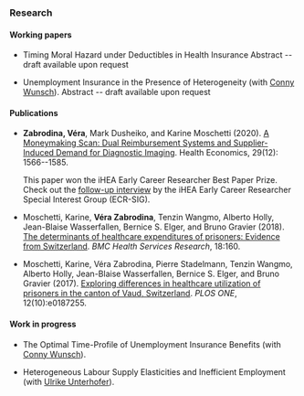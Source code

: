 ### Research 

 
#### Working papers

- Timing Moral Hazard under Deductibles in Health Insurance 
  Abstract
  -- draft available upon request



- Unemployment Insurance in the Presence of Heterogeneity (with [Conny Wunsch](https://sites.google.com/view/cwunsch)). 
  Abstract
  -- draft available upon request



#### Publications

- **Zabrodina, Véra**, Mark Dusheiko, and Karine Moschetti (2020). [A Moneymaking Scan: Dual Reimbursement Systems and Supplier-Induced Demand for Diagnostic Imaging](https://doi.org/10.1002/hec.4152). Health Economics, 29(12): 1566--1585. 

  This paper won the iHEA Early Career Researcher Best Paper Prize. Check out the [follow-up interview](https://www.healtheconomics.org/page/ECRVeraZabrodina) by the iHEA Early Career Researcher Special Interest Group (ECR-SIG).

- Moschetti, Karine, **Véra Zabrodina**, Tenzin Wangmo, Alberto Holly, Jean-Blaise Wasserfallen, Bernice S. Elger, and Bruno Gravier (2018). [The determinants of healthcare expenditures of prisoners: Evidence from Switzerland](https://doi.org/10.1186/s12913-018-2962-8). _BMC Health Services Research_, 18:160. 

- Moschetti, Karine, Véra Zabrodina, Pierre Stadelmann, Tenzin Wangmo, Alberto Holly, Jean-Blaise Wasserfallen, Bernice S. Elger, and Bruno Gravier (2017). [Exploring differences in healthcare utilization of prisoners in the canton of Vaud, Switzerland](https://doi.org/10.1371/journal.pone.0187255). _PLOS ONE_, 12(10):e0187255. 



#### Work in progress

- The Optimal Time-Profile of Unemployment Insurance Benefits (with [Conny Wunsch](https://sites.google.com/view/cwunsch)). 


- Heterogeneous Labour Supply Elasticities and Inefficient Employment (with [Ulrike Unterhofer](https://wwz.unibas.ch/en/persons/ulrike-unterhofer-1/)). 
